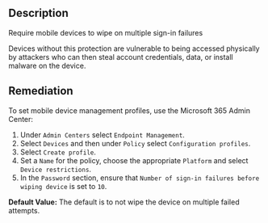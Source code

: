 ## Description

Require mobile devices to wipe on multiple sign-in failures

Devices without this protection are vulnerable to being accessed physically by attackers who can then steal account credentials, data, or install malware on the device.

## Remediation

To set mobile device management profiles, use the Microsoft 365 Admin Center:

1. Under `Admin Centers` select `Endpoint Management`.
2. Select `Devices` and then under `Policy` select `Configuration profiles`.
3. Select `Create profile`.
4. Set a `Name` for the policy, choose the appropriate `Platform` and select `Device restrictions`.
5. In the `Password` section, ensure that `Number of sign-in failures before wiping device` is set to `10`.

**Default Value:** The default is to not wipe the device on multiple failed attempts.